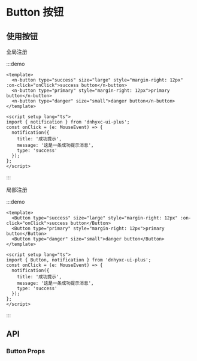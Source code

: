 # Button 按钮

## 使用按钮

全局注册

:::demo

```vue
<template>
  <n-button type="success" size="large" style="margin-right: 12px" :on-click="onClick">success button</n-button>
  <n-button type="primary" style="margin-right: 12px">primary button</n-button>
  <n-button type="danger" size="small">danger button</n-button>
</template>

<script setup lang="ts">
import { notification } from 'dnhyxc-ui-plus';
const onClick = (e: MouseEvent) => {
  notification({
    title: '成功提示',
    message: '这是一条成功提示消息',
    type: 'success'
  });
};
</script>
```

:::

局部注册

:::demo

```vue
<template>
  <Button type="success" size="large" style="margin-right: 12px" :on-click="onClick">success button</Button>
  <Button type="primary" style="margin-right: 12px">primary button</Button>
  <Button type="danger" size="small">danger button</Button>
</template>

<script setup lang="ts">
import { Button, notification } from 'dnhyxc-ui-plus';
const onClick = (e: MouseEvent) => {
  notification({
    title: '成功提示',
    message: '这是一条成功提示消息',
    type: 'success'
  });
};
</script>
```

:::

## API

### Button Props

<script>
const data = [
  {
    name: 'size',
    type: "enum",
    default: 'default',
    description: '按钮尺寸',
    version: '-',
    typeEnum: ['large', 'default', 'small']
  },
  {
    name: 'type',
    type: "enum",
    default: 'default',
    description: '按钮类型',
    version: '-',
    typeEnum: ['default', 'primary', 'success', 'warning', 'danger', 'info', 'text', '']
  }
];
</script>

<props-table :data="data" />
